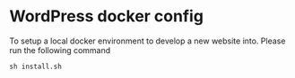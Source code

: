 # WordPress docker config
To setup a local docker environment to develop a new website into. Please run the following command 

```console
sh install.sh
```
